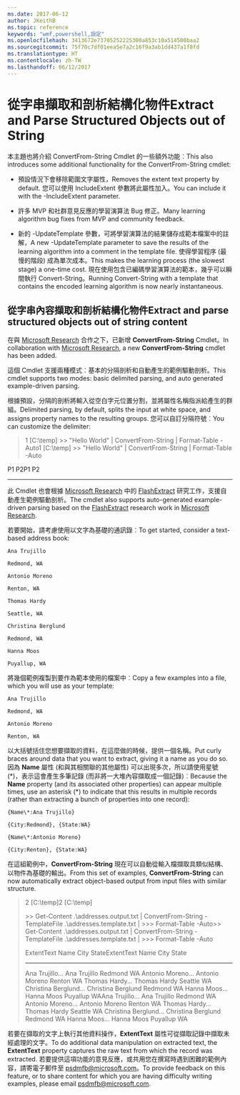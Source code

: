 ```yaml
---
ms.date: 2017-06-12
author: JKeithB
ms.topic: reference
keywords: "wmf,powershell,設定"
ms.openlocfilehash: 3413672e73705252225300a853c10a514500baa2
ms.sourcegitcommit: 75f70c7df01eea5e7a2c16f9a3ab1dd437a1f8fd
ms.translationtype: HT
ms.contentlocale: zh-TW
ms.lasthandoff: 06/12/2017
---
```

# <a name="extract-and-parse-structured-objects-out-of-string"></a><span data-ttu-id="d0385-102">從字串擷取和剖析結構化物件</span><span class="sxs-lookup"><span data-stu-id="d0385-102">Extract and Parse Structured Objects out of String</span></span>
<span data-ttu-id="d0385-103">本主題也將介紹 ConvertFrom-String Cmdlet 的一些額外功能︰</span><span class="sxs-lookup"><span data-stu-id="d0385-103">This also introduces some additional functionality for the ConvertFrom-String cmdlet:</span></span>

-   <span data-ttu-id="d0385-104">預設情況下會移除範圍文字屬性，</span><span class="sxs-lookup"><span data-stu-id="d0385-104">Removes the extent text property by default.</span></span> <span data-ttu-id="d0385-105">您可以使用 IncludeExtent 參數將此屬性加入。</span><span class="sxs-lookup"><span data-stu-id="d0385-105">You can include it with the -IncludeExtent parameter.</span></span>

-   <span data-ttu-id="d0385-106">許多 MVP 和社群意見反應的學習演算法 Bug 修正。</span><span class="sxs-lookup"><span data-stu-id="d0385-106">Many learning algorithm bug fixes from MVP and community feedback.</span></span>

-   <span data-ttu-id="d0385-107">新的 -UpdateTemplate 參數，可將學習演算法的結果儲存成範本檔案中的註解，</span><span class="sxs-lookup"><span data-stu-id="d0385-107">A new -UpdateTemplate parameter to save the results of the learning algorithm into a comment in the template file.</span></span> <span data-ttu-id="d0385-108">使得學習程序 (最慢的階段) 成為單次成本。</span><span class="sxs-lookup"><span data-stu-id="d0385-108">This makes the learning process (the slowest stage) a one-time cost.</span></span> <span data-ttu-id="d0385-109">現在使用包含已編碼學習演算法的範本，幾乎可以瞬間執行 Convert-String。</span><span class="sxs-lookup"><span data-stu-id="d0385-109">Running Convert-String with a template that contains the encoded learning algorithm is now nearly instantaneous.</span></span>


<a name="extract-and-parse-structured-objects-out-of-string-content"></a><span data-ttu-id="d0385-110">從字串內容擷取和剖析結構化物件</span><span class="sxs-lookup"><span data-stu-id="d0385-110">Extract and parse structured objects out of string content</span></span>
----------------------------------------------------------

<span data-ttu-id="d0385-111">在與 [Microsoft Research](http://research.microsoft.com/) 合作之下，已新增 **ConvertFrom-String** Cmdlet。</span><span class="sxs-lookup"><span data-stu-id="d0385-111">In collaboration with [Microsoft Research](http://research.microsoft.com/), a new **ConvertFrom-String** cmdlet has been added.</span></span>

<span data-ttu-id="d0385-112">這個 Cmdlet 支援兩種模式︰基本的分隔剖析和自動產生的範例驅動剖析。</span><span class="sxs-lookup"><span data-stu-id="d0385-112">This cmdlet supports two modes: basic delimited parsing, and auto generated example-driven parsing.</span></span>

<span data-ttu-id="d0385-113">根據預設，分隔的剖析將輸入從空白字元位置分割，並將屬性名稱指派給產生的群組。</span><span class="sxs-lookup"><span data-stu-id="d0385-113">Delimited parsing, by default, splits the input at white space, and assigns property names to the resulting groups.</span></span> <span data-ttu-id="d0385-114">您可以自訂分隔符號︰</span><span class="sxs-lookup"><span data-stu-id="d0385-114">You can customize the delimiter:</span></span>

> <span data-ttu-id="d0385-115">1 \[C:\\temp\] &gt;&gt; "Hello World" | ConvertFrom-String | Format-Table -Auto</span><span class="sxs-lookup"><span data-stu-id="d0385-115">1 \[C:\\temp\] &gt;&gt; "Hello World" | ConvertFrom-String | Format-Table -Auto</span></span>

<span data-ttu-id="d0385-116">P1    P2</span><span class="sxs-lookup"><span data-stu-id="d0385-116">P1    P2</span></span>
--    --

<span data-ttu-id="d0385-117">此 Cmdlet 也會根據 [Microsoft Research](http://research.microsoft.com) 中的 [FlashExtract](http://research.microsoft.com/en-us/um/people/sumitg/flashextract.html) 研究工作，支援自動產生範例驅動剖析。</span><span class="sxs-lookup"><span data-stu-id="d0385-117">The cmdlet also supports auto-generated example-driven parsing based on the [FlashExtract](http://research.microsoft.com/en-us/um/people/sumitg/flashextract.html) research work in [Microsoft Research](http://research.microsoft.com).</span></span>

<span data-ttu-id="d0385-118">若要開始，請考慮使用以文字為基礎的通訊錄︰</span><span class="sxs-lookup"><span data-stu-id="d0385-118">To get started, consider a text-based address book:</span></span>

    Ana Trujillo

    Redmond, WA

    Antonio Moreno

    Renton, WA

    Thomas Hardy

    Seattle, WA

    Christina Berglund

    Redmond, WA

    Hanna Moos

    Puyallup, WA

<span data-ttu-id="d0385-119">將幾個範例複製到要作為範本使用的檔案中︰</span><span class="sxs-lookup"><span data-stu-id="d0385-119">Copy a few examples into a file, which you will use as your template:</span></span>

    Ana Trujillo

    Redmond, WA

    Antonio Moreno

    Renton, WA

   

<span data-ttu-id="d0385-120">以大括號括住您想要擷取的資料，在這麼做的時候，提供一個名稱。</span><span class="sxs-lookup"><span data-stu-id="d0385-120">Put curly braces around data that you want to extract, giving it a name as you do so.</span></span> <span data-ttu-id="d0385-121">因為 **Name** 屬性 (和與其相關聯的其他屬性) 可以出現多次，所以請使用星號 (\*)，表示這會產生多筆記錄 (而非將一大堆內容擷取成一個記錄)︰</span><span class="sxs-lookup"><span data-stu-id="d0385-121">Because the **Name** property (and its associated other properties) can appear multiple times, use an asterisk (\*) to indicate that this results in multiple records (rather than extracting a bunch of properties into one record):</span></span>

    {Name\*:Ana Trujillo}

    {City:Redmond}, {State:WA}

    {Name\*:Antonio Moreno}

    {City:Renton}, {State:WA}

<span data-ttu-id="d0385-122">在這組範例中，**ConvertFrom-String** 現在可以自動從輸入檔擷取具類似結構、以物件為基礎的輸出。</span><span class="sxs-lookup"><span data-stu-id="d0385-122">From this set of examples, **ConvertFrom-String** can now automatically extract object-based output from input files with similar structure.</span></span>

> <span data-ttu-id="d0385-123">2 \[C:\\temp\]</span><span class="sxs-lookup"><span data-stu-id="d0385-123">2 \[C:\\temp\]</span></span>
>
> <span data-ttu-id="d0385-124">&gt;&gt; Get-Content .\\addresses.output.txt | ConvertFrom-String -TemplateFile .\\addresses.template.txt | &gt;&gt;&gt; Format-Table -Auto</span><span class="sxs-lookup"><span data-stu-id="d0385-124">&gt;&gt; Get-Content .\\addresses.output.txt | ConvertFrom-String -TemplateFile .\\addresses.template.txt | &gt;&gt;&gt; Format-Table -Auto</span></span>
>
> <span data-ttu-id="d0385-125">ExtentText                     Name               City     State</span><span class="sxs-lookup"><span data-stu-id="d0385-125">ExtentText                     Name               City     State</span></span>
> ----------                     ----               ----     -----
> <span data-ttu-id="d0385-126">Ana Trujillo...              Ana Trujillo       Redmond  WA Antonio Moreno...            Antonio Moreno     Renton   WA Thomas Hardy...              Thomas Hardy       Seattle  WA Christina Berglund...        Christina Berglund Redmond  WA Hanna Moos...                Hanna Moos         Puyallup WA</span><span class="sxs-lookup"><span data-stu-id="d0385-126">Ana Trujillo...                Ana Trujillo       Redmond  WA Antonio Moreno...              Antonio Moreno     Renton   WA Thomas Hardy...                Thomas Hardy       Seattle  WA Christina Berglund...          Christina Berglund Redmond  WA Hanna Moos...                  Hanna Moos         Puyallup WA</span></span>

<span data-ttu-id="d0385-127">若要在擷取的文字上執行其他資料操作，**ExtentText** 屬性可從擷取記錄中擷取未經處理的文字。</span><span class="sxs-lookup"><span data-stu-id="d0385-127">To do additional data manipulation on extracted text, the **ExtentText** property captures the raw text from which the record was extracted.</span></span> <span data-ttu-id="d0385-128">若要提供這項功能的意見反應，或共用您在撰寫時遇到困難的範例內容，請寄電子郵件至 <psdmfb@microsoft.com>。</span><span class="sxs-lookup"><span data-stu-id="d0385-128">To provide feedback on this feature, or to share content for which you are having difficulty writing examples, please email <psdmfb@microsoft.com>.</span></span>

